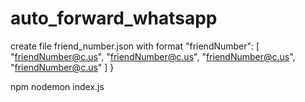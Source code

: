 # auto_forward_whatsapp

create file friend_number.json with format 
 "friendNumber": [
    "friendNumber@c.us",
    "friendNumber@c.us",
    "friendNumber@c.us",
    "friendNumber@c.us"
  ]
}

npm nodemon index.js
